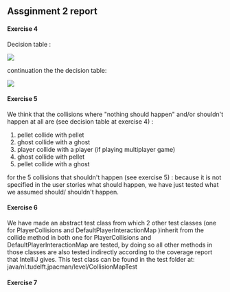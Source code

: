 ## Assginment 2 report

#### Exercise 4
Decision table :

<img src = "https://media.discordapp.net/attachments/546026199197941775/582917845260697600/unknown.png">

continuation the the decision table:

<img src = "https://media.discordapp.net/attachments/546026199197941775/582917937459888128/unknown.png?width=1017&height=202">



#### Exercise 5

We think that the collisions where "nothing should happen" and/or shouldn't happen at all  are (see decision table at exercise 4) :
 1. pellet collide with pellet
 2. ghost collide with a ghost
 3. player collide with a player (if playing multiplayer game)
 4. ghost collide with pellet
 5. pellet collide with a ghost 
 
for the 5 collisions that shouldn't happen (see exercise 5) : because it is not specified in the user stories what should happen,
we have just tested what we assumed should/ shouldn't happen.

 #### Exercise 6
 
 We have made an abstract test class from which 2 other test classes 
 (one for PlayerCollisions and DefaultPlayerInteractionMap )inherit from 
 the collide method in both one for PlayerCollisions and DefaultPlayerInteractionMap are tested,
 by doing so all other methods in those classes are also tested indirectly according to
 the coverage report that IntelliJ gives. This test class can be found in the test folder at:
 java/nl.tudelft.jpacman/level/CollisionMapTest
  
 #### Exercise 7
 
 